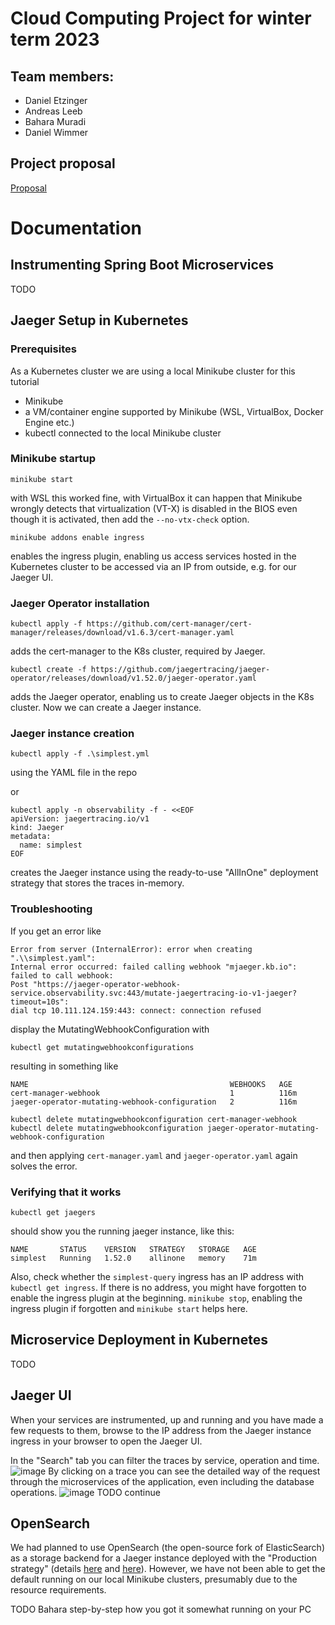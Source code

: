 # Cloud Computing Project for winter term 2023

## Team members:
* Daniel Etzinger
* Andreas Leeb
* Bahara Muradi
* Daniel Wimmer

## Project proposal
[Proposal](./PROPOSAL.md)

# Documentation
## Instrumenting Spring Boot Microservices
TODO

## Jaeger Setup in Kubernetes

### Prerequisites
As a Kubernetes cluster we are using a local Minikube cluster for this tutorial
* Minikube
* a VM/container engine supported by Minikube (WSL, VirtualBox, Docker Engine etc.)
* kubectl connected to the local Minikube cluster

### Minikube startup
```
minikube start
```
with WSL this worked fine, with VirtualBox it can happen that Minikube wrongly detects that virtualization (VT-X) is disabled in the BIOS even though it is activated, then add the `--no-vtx-check` option.
```
minikube addons enable ingress
```
enables the ingress plugin, enabling us access services hosted in the Kubernetes cluster to be accessed via an IP from outside, e.g. for our Jaeger UI.
### Jaeger Operator installation
```
kubectl apply -f https://github.com/cert-manager/cert-manager/releases/download/v1.6.3/cert-manager.yaml
```
adds the cert-manager to the K8s cluster, required by Jaeger.
```
kubectl create -f https://github.com/jaegertracing/jaeger-operator/releases/download/v1.52.0/jaeger-operator.yaml
```
adds the Jaeger operator, enabling us to create Jaeger objects in the K8s cluster.
Now we can create a Jaeger instance.
### Jaeger instance creation
```
kubectl apply -f .\simplest.yml
```
using the YAML file in the repo

or
```
kubectl apply -n observability -f - <<EOF
apiVersion: jaegertracing.io/v1
kind: Jaeger
metadata:
  name: simplest
EOF
```
creates the Jaeger instance using the ready-to-use "AllInOne" deployment strategy that stores the traces in-memory.
### Troubleshooting
If you get an error like
```
Error from server (InternalError): error when creating ".\\simplest.yaml":
Internal error occurred: failed calling webhook "mjaeger.kb.io": failed to call webhook:
Post "https://jaeger-operator-webhook-service.observability.svc:443/mutate-jaegertracing-io-v1-jaeger?timeout=10s":
dial tcp 10.111.124.159:443: connect: connection refused
```
display the MutatingWebhookConfiguration with 
```
kubectl get mutatingwebhookconfigurations
```
resulting in something like 
```
NAME                                             WEBHOOKS   AGE
cert-manager-webhook                             1          116m
jaeger-operator-mutating-webhook-configuration   2          116m
```
```
kubectl delete mutatingwebhookconfiguration cert-manager-webhook
kubectl delete mutatingwebhookconfiguration jaeger-operator-mutating-webhook-configuration
```
and then applying `cert-manager.yaml` and `jaeger-operator.yaml` again solves the error.
### Verifying that it works
```
kubectl get jaegers
```
should show you the running jaeger instance, like this:
```
NAME       STATUS    VERSION   STRATEGY   STORAGE   AGE
simplest   Running   1.52.0    allinone   memory    71m
```
Also, check whether the `simplest-query` ingress has an IP address with `kubectl get ingress`.
If there is no address, you might have forgotten to enable the ingress plugin at the beginning. ```minikube stop```, enabling the ingress plugin if forgotten and ```minikube start``` helps here.

## Microservice Deployment in Kubernetes
TODO

## Jaeger UI
When your services are instrumented, up and running and you have made a few requests to them, browse to the IP address from the Jaeger instance ingress in your browser to open the Jaeger UI.

In the "Search" tab you can filter the traces by service, operation and time.
![image](https://github.com/CloudComputing-WS23/cloud-computing-WS23/assets/30859615/498467b3-b5de-4521-9ba6-0aa45cbbfa66)
By clicking on a trace you can see the detailed way of the request through the microservices of the application, even including the database operations.
![image](https://github.com/CloudComputing-WS23/cloud-computing-WS23/assets/30859615/608fc9e5-a05e-484e-b992-af045b6ac360)
TODO continue

## OpenSearch
We had planned to use OpenSearch (the open-source fork of ElasticSearch) as a storage backend for a Jaeger instance deployed with the "Production strategy" (details [here](https://www.jaegertracing.io/docs/1.53/operator/#production-strategy) and [here](https://www.jaegertracing.io/docs/1.53/operator/#elasticsearch-storage)). However, we have not been able to get the default running on our local Minikube clusters, presumably due to the resource requirements.

TODO Bahara step-by-step how you got it somewhat running on your PC
